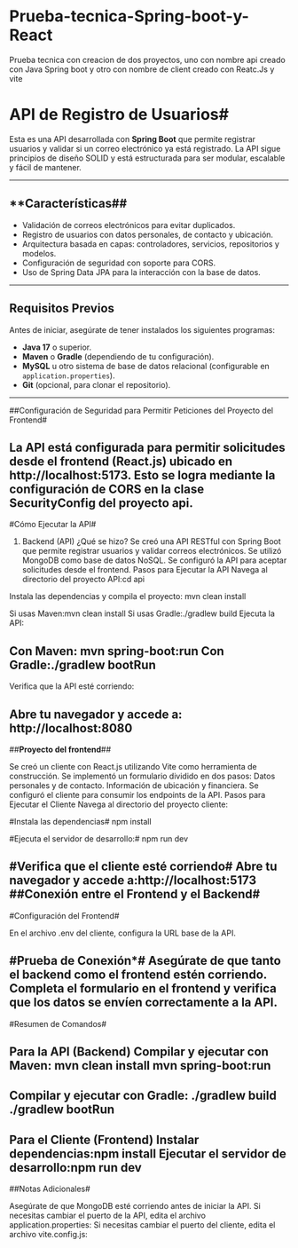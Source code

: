 # Prueba-tecnica-Spring-boot-y-React
Prueba tecnica con creacion de dos proyectos, uno con nombre api creado con Java Spring boot y otro con nombre de client  creado con Reatc.Js y vite




# API de Registro de Usuarios#

Esta es una API desarrollada con **Spring Boot** que permite registrar usuarios y validar si un correo electrónico ya está registrado. La API sigue principios de diseño SOLID y está estructurada para ser modular, escalable y fácil de mantener.

---

## **Características##

- Validación de correos electrónicos para evitar duplicados.
- Registro de usuarios con datos personales, de contacto y ubicación.
- Arquitectura basada en capas: controladores, servicios, repositorios y modelos.
- Configuración de seguridad con soporte para CORS.
- Uso de Spring Data JPA para la interacción con la base de datos.

---

## Requisitos Previos

Antes de iniciar, asegúrate de tener instalados los siguientes programas:

- **Java 17** o superior.
- **Maven** o **Gradle** (dependiendo de tu configuración).
- **MySQL** u otro sistema de base de datos relacional (configurable en `application.properties`).
- **Git** (opcional, para clonar el repositorio).

---
##Configuración de Seguridad para Permitir Peticiones del Proyecto del Frontend#

La API está configurada para permitir solicitudes desde el frontend (React.js) ubicado en http://localhost:5173. Esto se logra mediante la configuración de CORS en la clase SecurityConfig del proyecto api.
---
#Cómo Ejecutar la API#

1. Backend (API)
¿Qué se hizo?
Se creó una API RESTful con Spring Boot que permite registrar usuarios y validar correos electrónicos.
Se utilizó MongoDB como base de datos NoSQL.
Se configuró la API para aceptar solicitudes desde el frontend.
Pasos para Ejecutar la API
Navega al directorio del proyecto API:cd api

Instala las dependencias y compila el proyecto:
mvn clean install

Si usas Maven:mvn clean install
Si usas Gradle:./gradlew build
Ejecuta la API:

Con Maven: mvn spring-boot:run
Con Gradle:./gradlew bootRun
---
Verifica que la API esté corriendo:

Abre tu navegador y accede a:
http://localhost:8080
---
##**Proyecto del frontend**##

Se creó un cliente con React.js utilizando Vite como herramienta de construcción.
Se implementó un formulario dividido en dos pasos:
Datos personales y de contacto.
Información de ubicación y financiera.
Se configuró el cliente para consumir los endpoints de la API.
Pasos para Ejecutar el Cliente
Navega al directorio del proyecto cliente:

#Instala las dependencias#
npm install

#Ejecuta el servidor de desarrollo:#
npm run dev

#Verifica que el cliente esté corriendo#
Abre tu navegador y accede a:http://localhost:5173
##Conexión entre el Frontend y el Backend#
---
#Configuración del Frontend#

En el archivo .env del cliente, configura la URL base de la API.

#Prueba de Conexión*#
Asegúrate de que tanto el backend como el frontend estén corriendo.
Completa el formulario en el frontend y verifica que los datos se envíen correctamente a la API.
---
#Resumen de Comandos#

Para la API (Backend)
Compilar y ejecutar con Maven:
mvn clean install
mvn spring-boot:run
---
Compilar y ejecutar con Gradle:
./gradlew build
./gradlew bootRun
---
Para el Cliente (Frontend)
Instalar dependencias:npm install
Ejecutar el servidor de desarrollo:npm run dev
---
##Notas Adicionales#

Asegúrate de que MongoDB esté corriendo antes de iniciar la API.
Si necesitas cambiar el puerto de la API, edita el archivo application.properties:
Si necesitas cambiar el puerto del cliente, edita el archivo vite.config.js:

